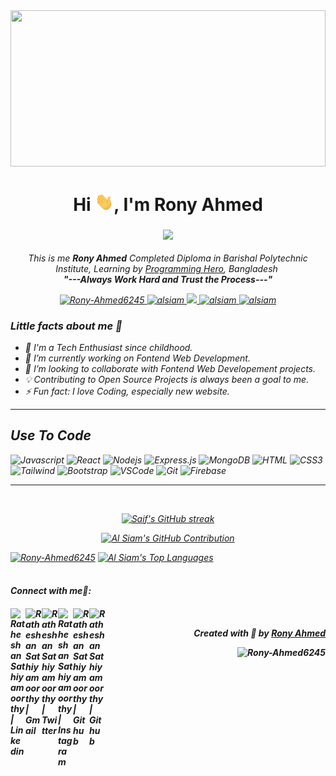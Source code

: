 <img width="100%" height="250" style="align-item:right;" src="https://i.ibb.co/ckw7shH/RONY-AHMED-1.png">
<h1 align="center">Hi <img src="https://raw.githubusercontent.com/ABSphreak/ABSphreak/master/gifs/Hi.gif" width="30px">, I'm  Rony Ahmed</h1>
<h3 align="center">
  <a href="https://github.com/Ratheshan03/readme-typing-svg"><img src="https://readme-typing-svg.herokuapp.com?lines=Diploma+in+Computer+Science+Engineering;Front+end+Developer;&center=true&width=500&height=50"></a>
</h3>

<p align="center">
  <em>
    This is me <b>Rony Ahmed</b> Completed Diploma in Barishal Polytechnic Institute, Learning by <a target="_blank" href="https://web.programming-hero.com">Programming Hero</a>, Bangladesh</b>&nbsp; 
  <br>
  <b><i>"---Always Work Hard and Trust the Process---"</i></b>
    <p align="center">
 <a href="#website" target="blank">
  <img src="https://img.shields.io/badge/Website-DC143C?style=for-the-badge&logo=medium&logoColor=white" alt="Rony-Ahmed6245" />
 </a>
 <a href="https://www.linkedin.com/in/rony-ahmed-b31145240/" target="_blank">
  <img src="https://img.shields.io/badge/LinkedIn-0077B5?style=for-the-badge&logo=linkedin&logoColor=white" alt="alsiam"/>
 </a>
 <a href="#twiter" target="_blank">
  <img src="https://img.shields.io/badge/Twitter-1DA1F2?style=for-the-badge&logo=twitter&logoColor=white" />
 </a>
 <a href="#instagram" target="_blank">
  <img src="https://img.shields.io/badge/Instagram-fe4164?style=for-the-badge&logo=instagram&logoColor=white" alt="alsiam" />
 </a> 
 <a href="https://web.facebook.com/profile.php?id=100010277806033&mibextid=ZbWKwL&_rdc=1&_rdr" target="_blank">
  <img src="https://img.shields.io/badge/Facebook-20BEFF?&style=for-the-badge&logo=facebook&logoColor=white" alt="alsiam"  />
  </a> 
</p>
</p>

<h3>Little facts about me 🧑</h3>

- 🧞 I'm a Tech Enthusiast since childhood.
- 🔭 I’m currently working on Fontend Web Development.
- 👯 I’m looking to collaborate with Fontend Web Developement projects.
- 💡 Contributing to Open Source Projects is always been a goal to me.
- ⚡ Fun fact: I love Coding, especially new website.


---
## Use To Code

![Javascript](https://img.shields.io/badge/Javascript-F0DB4F?style=for-the-badge&labelColor=black&logo=javascript&logoColor=F0DB4F)
![React](https://img.shields.io/badge/-React-61DBFB?style=for-the-badge&labelColor=black&logo=react&logoColor=61DBFB)
![Nodejs](https://img.shields.io/badge/Nodejs-3C873A?style=for-the-badge&labelColor=black&logo=node.js&logoColor=3C873A)
![Express.js](https://img.shields.io/badge/Express.js-000000?style=for-the-badge&logo=express&logoColor=white)
![MongoDB](https://img.shields.io/badge/MongoDB-4EA94B?style=for-the-badge&logo=mongodb&logoColor=white)
![HTML](https://img.shields.io/badge/HTML5-E34F26?style=for-the-badge&logo=html5&logoColor=white)
![CSS3](https://img.shields.io/badge/CSS3-1572B6?style=for-the-badge&logo=css3&logoColor=white)
![Tailwind](https://img.shields.io/badge/Tailwind_CSS-092749?style=for-the-badge&logo=tailwindcss&logoColor=06B6D4&labelColor=000000)
![Bootstrap](https://img.shields.io/badge/Bootstrap-563D7C?style=for-the-badge&logo=bootstrap&logoColor=white)
![VSCode](https://img.shields.io/badge/Visual_Studio-0078d7?style=for-the-badge&logo=visual%20studio&logoColor=white)
![Git](https://img.shields.io/badge/Git-F05032?style=for-the-badge&logo=git&logoColor=white)
![Firebase](https://img.shields.io/badge/Git-F05032?style=for-the-badge&logo=git&logoColor=white)

---


<br/>

<p align="center">
  <a href="https://github.com/Rony-Ahmed6245">
    <img src="https://github-readme-streak-stats.herokuapp.com/?user=alsiam&theme=radical&border=7F3FBF&background=0D1117" alt="Saif's GitHub streak"/>
  </a>
</p>

<p align="center">
  <a href="https://github.com/Rony-Ahmed6245">
    <img src="https://github-profile-summary-cards.vercel.app/api/cards/profile-details?username=Rony-Ahmed6245&theme=radical" alt="Al Siam's GitHub Contribution"/>
  </a>
</p>

<a> 
    <a href="https://github.com/Rony-Ahmed6245"><img alt="Rony-Ahmed6245" src="https://denvercoder1-github-readme-stats.vercel.app/api?username=Rony-Ahmed6245&show_icons=true&count_private=true&theme=react&border_color=7F3FBF&bg_color=0D1117&title_color=F85D7F&icon_color=F8D866" height="192px" width="49.5%"/></a>
  <a href="https://github.com/Rony-Ahmed6245"><img alt="Al Siam's Top Languages" src="https://denvercoder1-github-readme-stats.vercel.app/api/top-langs/?username=Rony-Ahmed6245&langs_count=8&layout=compact&theme=react&border_color=7F3FBF&bg_color=0D1117&title_color=F85D7F&icon_color=F8D866" height="192px" width="49.5%"/></a>
  <br/>
</a>
</br>
<h4> Connect with me🤝: <h4>
  </hr>
  <a href="https://www.linkedin.com/in/rony-ahmed-b31145240/">
   <img align="left" alt=" Ratheshan Sathiyamoorthy | Linkedin" width="24px" src="https://www.vectorlogo.zone/logos/linkedin/linkedin-icon.svg" />
  </a>
  <a href="mailto:ronyahmed6245@gmail.com">
    <img align="left" alt="Ratheshan Sathiyamoorthy | Gmail" width="26px" src="https://www.vectorlogo.zone/logos/gmail/gmail-icon.svg" />
  </a>
  <a href="#">
    <img align="left" alt="Ratheshan Sathiyamoorthy| Twitter" width="26px" src="https://www.vectorlogo.zone/logos/twitter/twitter-official.svg" />
  </a>
  <a href="#">
    <img align="left" alt="Ratheshan Sathiyamoorthy | Instagram" width="24px" src="https://www.vectorlogo.zone/logos/instagram/instagram-icon.svg" />
  </a>
   <a href="https://web.facebook.com/profile.php?id=100010277806033&mibextid=ZbWKwL&_rdc=1&_rdr">
    <img align="left" alt="Ratheshan Sathiyamoorthy| Github" width="26px" src="https://www.vectorlogo.zone/logos/facebook/facebook-tile.svg" />
  </a>
   <a href="https://github.com/Rony-Ahmed6245">
    <img align="left" alt="Ratheshan Sathiyamoorthy| Github" width="26px" src="https://www.vectorlogo.zone/logos/github/github-tile.svg" />
  </a>
  <br>
  
<p align="right" > Created with 🖤 by <a href="https://github.com/Rony-Ahmed6245">Rony Ahmed</a></p>
<p align="right" > <img src="https://komarev.com/ghpvc/?username=Rony-Ahmed6245&label=Profile%20views&color=0e75b6&style=flat" alt="Rony-Ahmed6245" /> </p>

  
  
  
  
  
  
  

